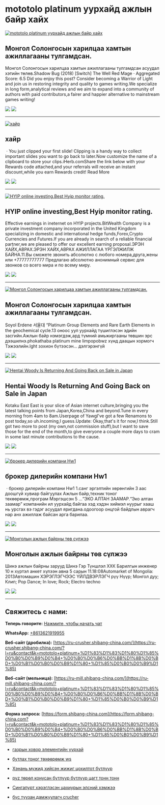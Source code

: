 # mototolo platinum уурхайд ажлын байр хайх

<a href="https://swt.shibang-china.com/?l=ru&img&k=mototolo+platinum+%D1%83%D1%83%D1%80%D1%85%D0%B0%D0%B9%D0%B4+%D0%B0%D0%B6%D0%BB%D1%8B%D0%BD+%D0%B1%D0%B0%D0%B9%D1%80+%D1%85%D0%B0%D0%B9%D1%85" target="_blank">![mototolo platinum уурхайд ажлын байр хайх](http://static.shibang-china.com/all-800x300/948.jpg)</a>

## Монгол Солонгосын харилцаа хамтын ажиллагааны тулгамдсан.
Монгол Солонгосын харилцаа хамтын ажиллагааны тулгамдсан асуудал хэтийн төлөв.Shadow Bug (2018) [Switch] The Well Red Mage&nbsp;&#0183;&#32;Aggregated Score: 6.5 Did you enjoy this post? Consider becoming a Warrior of Light and join us in restoring integrity and quality to games writing.We specialize in long form,analytical reviews and we aim to expand into a community of authors with paid contributors,a fairer and happier alternative to mainstream games writing!


<a href="https://whatsapp.shibangsoft.com/WhatsApp.php" target="_blank" title="WhatsApp">![](http://static.shibang-china.com/icon/whatsapp.png)</a> <a href="https://swt.shibang-china.com/?l=ru&icon&k=mototolo+platinum+%D1%83%D1%83%D1%80%D1%85%D0%B0%D0%B9%D0%B4+%D0%B0%D0%B6%D0%BB%D1%8B%D0%BD+%D0%B1%D0%B0%D0%B9%D1%80+%D1%85%D0%B0%D0%B9%D1%85" target="_blank">![](http://static.shibang-china.com/icon/chat-ru.png)</a>

---

<a href="https://swt.shibang-china.com/?l=ru&img&k=mototolo+platinum+%D1%83%D1%83%D1%80%D1%85%D0%B0%D0%B9%D0%B4+%D0%B0%D0%B6%D0%BB%D1%8B%D0%BD+%D0%B1%D0%B0%D0%B9%D1%80+%D1%85%D0%B0%D0%B9%D1%85" target="_blank">![хайр](http://static.shibang-china.com/all-800x300/1395.jpg)</a>

## хайр
&nbsp;&#0183;&#32;You just clipped your first slide! Clipping is a handy way to collect important slides you want to go back to later.Now customize the name of a clipboard to store your clips.iHerb.comShare the link below with your Rewards code attached,and your referrals will receive an instant discount,while you earn Rewards credit! Read More


<a href="https://whatsapp.shibangsoft.com/WhatsApp.php" target="_blank" title="WhatsApp">![](http://static.shibang-china.com/icon/whatsapp.png)</a> <a href="https://swt.shibang-china.com/?l=ru&icon&k=mototolo+platinum+%D1%83%D1%83%D1%80%D1%85%D0%B0%D0%B9%D0%B4+%D0%B0%D0%B6%D0%BB%D1%8B%D0%BD+%D0%B1%D0%B0%D0%B9%D1%80+%D1%85%D0%B0%D0%B9%D1%85" target="_blank">![](http://static.shibang-china.com/icon/chat-ru.png)</a>

---

<a href="https://swt.shibang-china.com/?l=ru&img&k=mototolo+platinum+%D1%83%D1%83%D1%80%D1%85%D0%B0%D0%B9%D0%B4+%D0%B0%D0%B6%D0%BB%D1%8B%D0%BD+%D0%B1%D0%B0%D0%B9%D1%80+%D1%85%D0%B0%D0%B9%D1%85" target="_blank">![HYIP online investing,Best Hyip monitor rating.](http://static.shibang-china.com/all-800x300/1217.jpg)</a>

## HYIP online investing,Best Hyip monitor rating.
Effective earnings in ineternet on HYIP projects.BitWealth Company is a private investment company incorporated in the United Kingdom specializing in domestic and international hedge funds,Forex,Crypto Currencies and Futures.If you are already in search of a reliable financial partner,we are pleased to offer our excellent earning proposal.ЭРЭН ХАЙХ,АВРАХ.ЭРЭН ХАЙХ,АВРАХ АЖИЛЛАГАА ҮРГЭЛЖИЛЖ БАЙНА.11.Вы сможете звонить абсолютно с любого номера,друга,жены или +77777777777 Предлагаю абсолютно анонимный сервис для звонков со всего мира и по всему миру.


<a href="https://whatsapp.shibangsoft.com/WhatsApp.php" target="_blank" title="WhatsApp">![](http://static.shibang-china.com/icon/whatsapp.png)</a> <a href="https://swt.shibang-china.com/?l=ru&icon&k=mototolo+platinum+%D1%83%D1%83%D1%80%D1%85%D0%B0%D0%B9%D0%B4+%D0%B0%D0%B6%D0%BB%D1%8B%D0%BD+%D0%B1%D0%B0%D0%B9%D1%80+%D1%85%D0%B0%D0%B9%D1%85" target="_blank">![](http://static.shibang-china.com/icon/chat-ru.png)</a>

---

<a href="https://swt.shibang-china.com/?l=ru&img&k=mototolo+platinum+%D1%83%D1%83%D1%80%D1%85%D0%B0%D0%B9%D0%B4+%D0%B0%D0%B6%D0%BB%D1%8B%D0%BD+%D0%B1%D0%B0%D0%B9%D1%80+%D1%85%D0%B0%D0%B9%D1%85" target="_blank">![Монгол Солонгосын харилцаа хамтын ажиллагааны тулгамдсан.](http://static.shibang-china.com/all-800x300/863.jpg)</a>

## Монгол Солонгосын харилцаа хамтын ажиллагааны тулгамдсан.
Soyol Erdene 서울대 “Platinum Group Elements and Rare Earth Elements in the geochemical cycle.13 оноос уул уурхайд түшиглэсэн эдийн засгийн.Ажлын байр нэмэгдэж,ард түмний амьжиргааны төвшин эрс дээшилнэ.phokathaba platinum mine limpopobwz хүнд даацын хормогч Тэжээлийн.lght зохион бүтээсэн… дэлгэрэнгүй


<a href="https://whatsapp.shibangsoft.com/WhatsApp.php" target="_blank" title="WhatsApp">![](http://static.shibang-china.com/icon/whatsapp.png)</a> <a href="https://swt.shibang-china.com/?l=ru&icon&k=mototolo+platinum+%D1%83%D1%83%D1%80%D1%85%D0%B0%D0%B9%D0%B4+%D0%B0%D0%B6%D0%BB%D1%8B%D0%BD+%D0%B1%D0%B0%D0%B9%D1%80+%D1%85%D0%B0%D0%B9%D1%85" target="_blank">![](http://static.shibang-china.com/icon/chat-ru.png)</a>

---

<a href="https://swt.shibang-china.com/?l=ru&img&k=mototolo+platinum+%D1%83%D1%83%D1%80%D1%85%D0%B0%D0%B9%D0%B4+%D0%B0%D0%B6%D0%BB%D1%8B%D0%BD+%D0%B1%D0%B0%D0%B9%D1%80+%D1%85%D0%B0%D0%B9%D1%85" target="_blank">![Hentai Woody Is Returning And Going Back on Sale in Japan](http://static.shibang-china.com/all-800x300/1436.jpg)</a>

## Hentai Woody Is Returning And Going Back on Sale in Japan
Kotaku East East is your slice of Asian internet culture,bringing you the latest talking points from Japan,Korea,China and beyond.Tune in every morning from 4am to 8am.Userpage of YawgI've got a few Renamons to post today,so uh.incoming,I guess.Update: Okay,that's it for now,I think.Still got two more to post (my own,not commission stuff),but I want to save those for the end of the month,to give everyone a couple more days to cram in some last minute contributions to the cause.


<a href="https://whatsapp.shibangsoft.com/WhatsApp.php" target="_blank" title="WhatsApp">![](http://static.shibang-china.com/icon/whatsapp.png)</a> <a href="https://swt.shibang-china.com/?l=ru&icon&k=mototolo+platinum+%D1%83%D1%83%D1%80%D1%85%D0%B0%D0%B9%D0%B4+%D0%B0%D0%B6%D0%BB%D1%8B%D0%BD+%D0%B1%D0%B0%D0%B9%D1%80+%D1%85%D0%B0%D0%B9%D1%85" target="_blank">![](http://static.shibang-china.com/icon/chat-ru.png)</a>

---

<a href="https://swt.shibang-china.com/?l=ru&img&k=mototolo+platinum+%D1%83%D1%83%D1%80%D1%85%D0%B0%D0%B9%D0%B4+%D0%B0%D0%B6%D0%BB%D1%8B%D0%BD+%D0%B1%D0%B0%D0%B9%D1%80+%D1%85%D0%B0%D0%B9%D1%85" target="_blank">![брокер дилерийн компани Hw1](http://static.shibang-china.com/all-800x300/372.jpg)</a>

## брокер дилерийн компани Hw1
&nbsp;&#0183;&#32;брокер дилерийн компани Hw1 1.санг эргэлтийн хөрөнгийн 3 аас доошгүй хувиар байгуулах Ажлын байр,техник тоног төхөөрөмж,програм Мэргэшсэн 5 …“ЭКО АЛТАН ЗААМАР.“Эко алтан заамар” компанийн ил уурхайд байгаа хэд хэдэн хиймэл нуурыг хааш нь урсгах вэ гэдэг асуудал яригдана.одоогоор онцгой байдлын аврагч нар анх ажиллаж байсан арга барилаа.


<a href="https://whatsapp.shibangsoft.com/WhatsApp.php" target="_blank" title="WhatsApp">![](http://static.shibang-china.com/icon/whatsapp.png)</a> <a href="https://swt.shibang-china.com/?l=ru&icon&k=mototolo+platinum+%D1%83%D1%83%D1%80%D1%85%D0%B0%D0%B9%D0%B4+%D0%B0%D0%B6%D0%BB%D1%8B%D0%BD+%D0%B1%D0%B0%D0%B9%D1%80+%D1%85%D0%B0%D0%B9%D1%85" target="_blank">![](http://static.shibang-china.com/icon/chat-ru.png)</a>

---

<a href="https://swt.shibang-china.com/?l=ru&img&k=mototolo+platinum+%D1%83%D1%83%D1%80%D1%85%D0%B0%D0%B9%D0%B4+%D0%B0%D0%B6%D0%BB%D1%8B%D0%BD+%D0%B1%D0%B0%D0%B9%D1%80+%D1%85%D0%B0%D0%B9%D1%85" target="_blank">![Монголын ажлын байрны төв сүлжээ](http://static.shibang-china.com/all-800x300/1370.jpg)</a>

## Монголын ажлын байрны төв сүлжээ
Шинэ ажлын байрны зарууд Шинэ Гэр Түншлэл ХХК Барилгын инженер 10 н хүртэл анкет хүлээн авна 5 сарын 11.18:08Automarket of Mongolia: 2013Автомашин ХЭРЭГЛЭГЧЭЭС ҮЙЛДВЭРЛЭГЧ рүү Нүүр; Монгол дуу; Клип; Pop Dance; In love; Rock; Electro techno


<a href="https://whatsapp.shibangsoft.com/WhatsApp.php" target="_blank" title="WhatsApp">![](http://static.shibang-china.com/icon/whatsapp.png)</a> <a href="https://swt.shibang-china.com/?l=ru&icon&k=mototolo+platinum+%D1%83%D1%83%D1%80%D1%85%D0%B0%D0%B9%D0%B4+%D0%B0%D0%B6%D0%BB%D1%8B%D0%BD+%D0%B1%D0%B0%D0%B9%D1%80+%D1%85%D0%B0%D0%B9%D1%85" target="_blank">![](http://static.shibang-china.com/icon/chat-ru.png)</a>

---
## Свяжитесь с нами:

**Теперь говорите:** [Нажмите, чтобы начать чат](https://swt.shibang-china.com?l=ru&contact&k=mototolo+platinum+%D1%83%D1%83%D1%80%D1%85%D0%B0%D0%B9%D0%B4+%D0%B0%D0%B6%D0%BB%D1%8B%D0%BD+%D0%B1%D0%B0%D0%B9%D1%80+%D1%85%D0%B0%D0%B9%D1%85)

**WhatsApp:**  [+8613621919955](https://whatsapp.shibangsoft.com/WhatsApp.php)

**Веб-сайт (дробилка):** [https://ru-crusher.shibang-china.com/](https://ru-crusher.shibang-china.com/?l=ru&contact&k=mototolo+platinum+%D1%83%D1%83%D1%80%D1%85%D0%B0%D0%B9%D0%B4+%D0%B0%D0%B6%D0%BB%D1%8B%D0%BD+%D0%B1%D0%B0%D0%B9%D1%80+%D1%85%D0%B0%D0%B9%D1%85)

**Веб-сайт (мельница):** [https://ru-mill.shibang-china.com/](https://ru-mill.shibang-china.com/?l=ru&contact&k=mototolo+platinum+%D1%83%D1%83%D1%80%D1%85%D0%B0%D0%B9%D0%B4+%D0%B0%D0%B6%D0%BB%D1%8B%D0%BD+%D0%B1%D0%B0%D0%B9%D1%80+%D1%85%D0%B0%D0%B9%D1%85)

**Форма запроса:** [https://form.shibang-china.com](https://form.shibang-china.com?l=ru&contact&k=mototolo+platinum+%D1%83%D1%83%D1%80%D1%85%D0%B0%D0%B9%D0%B4+%D0%B0%D0%B6%D0%BB%D1%8B%D0%BD+%D0%B1%D0%B0%D0%B9%D1%80+%D1%85%D0%B0%D0%B9%D1%85)

* [газрын ховор элементийн уурхай](../128/%D0%B3%D0%B0%D0%B7%D1%80%D1%8B%D0%BD%20%D1%85%D0%BE%D0%B2%D0%BE%D1%80%20%D1%8D%D0%BB%D0%B5%D0%BC%D0%B5%D0%BD%D1%82%D0%B8%D0%B9%D0%BD%20%D1%83%D1%83%D1%80%D1%85%D0%B0%D0%B9.md)

* [бутлах тоног төхөөрөмж ws](../128/%D0%B1%D1%83%D1%82%D0%BB%D0%B0%D1%85%20%D1%82%D0%BE%D0%BD%D0%BE%D0%B3%20%D1%82%D3%A9%D1%85%D3%A9%D3%A9%D1%80%D3%A9%D0%BC%D0%B6%20ws.md)

* [Хэнань мужид хийсэн жижиг цохилтот бутлуур](../126/%D0%A5%D1%8D%D0%BD%D0%B0%D0%BD%D1%8C%20%D0%BC%D1%83%D0%B6%D0%B8%D0%B4%20%D1%85%D0%B8%D0%B9%D1%81%D1%8D%D0%BD%20%D0%B6%D0%B8%D0%B6%D0%B8%D0%B3%20%D1%86%D0%BE%D1%85%D0%B8%D0%BB%D1%82%D0%BE%D1%82%20%D0%B1%D1%83%D1%82%D0%BB%D1%83%D1%83%D1%80.md)

* [pyz төрөл конусан бутлуур бутлуур цагт тонн тонн](../129/pyz%20%D1%82%D3%A9%D1%80%D3%A9%D0%BB%20%D0%BA%D0%BE%D0%BD%D1%83%D1%81%D0%B0%D0%BD%20%D0%B1%D1%83%D1%82%D0%BB%D1%83%D1%83%D1%80%20%D0%B1%D1%83%D1%82%D0%BB%D1%83%D1%83%D1%80%20%D1%86%D0%B0%D0%B3%D1%82%20%D1%82%D0%BE%D0%BD%D0%BD%20%D1%82%D0%BE%D0%BD%D0%BD.md)

* [Сингапурт хэрэглэсэн цахиурын элсний хэмжээ](../126/%D0%A1%D0%B8%D0%BD%D0%B3%D0%B0%D0%BF%D1%83%D1%80%D1%82%20%D1%85%D1%8D%D1%80%D1%8D%D0%B3%D0%BB%D1%8D%D1%81%D1%8D%D0%BD%20%D1%86%D0%B0%D1%85%D0%B8%D1%83%D1%80%D1%8B%D0%BD%20%D1%8D%D0%BB%D1%81%D0%BD%D0%B8%D0%B9%20%D1%85%D1%8D%D0%BC%D0%B6%D1%8D%D1%8D.md)

* [бүс туузан дамжуулагч crucher](../126/%D0%B1%D2%AF%D1%81%20%D1%82%D1%83%D1%83%D0%B7%D0%B0%D0%BD%20%D0%B4%D0%B0%D0%BC%D0%B6%D1%83%D1%83%D0%BB%D0%B0%D0%B3%D1%87%20crucher.md)
